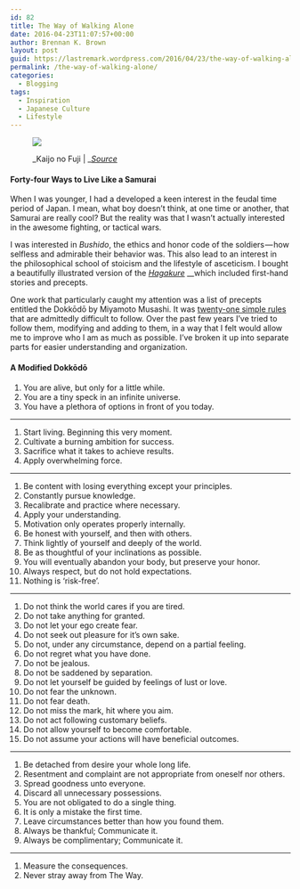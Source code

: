 ```yaml
---
id: 82
title: The Way of Walking Alone
date: 2016-04-23T11:07:57+00:00
author: Brennan K. Brown
layout: post
guid: https://lastremark.wordpress.com/2016/04/23/the-way-of-walking-alone/
permalink: /the-way-of-walking-alone/
categories:
  - Blogging
tags:
  - Inspiration
  - Japanese Culture
  - Lifestyle
---
```

<figure class="wp-caption"> 

<img data-width="1500" data-height="1065" src="https://cdn-images-1.medium.com/max/2560/1*pl9fTlfxyBUAVYmHj_lkkg.jpeg" /> <figcaption class="wp-caption-text">_Kaijo no Fuji | _<a href="https://en.wikipedia.org/wiki/The_Great_Wave_off_Kanagawa#/media/File:Hokusai_100_Ansichten_Kaij%C3%B4_no_Fuji.jpg" target="_blank" rel="noopener noreferrer"><em>Source</em></a></figcaption></figure> 

#### Forty-four Ways to Live Like a Samurai

When I was younger, I had a developed a keen interest in the feudal time period of Japan. I mean, what boy doesn’t think, at one time or another, that Samurai are really cool? But the reality was that I wasn’t actually interested in the awesome fighting, or tactical wars.

I was interested in _Bushido_, the ethics and honor code of the soldiers — how selfless and admirable their behavior was. This also lead to an interest in the philosophical school of stoicism and the lifestyle of asceticism. I bought a beautifully illustrated version of the <a href="http://www.amazon.com/The-Art-Samurai-Yamamoto-Tsunetomos/dp/1844837203" target="_blank" rel="noopener noreferrer"><em>Hagakure</em></a> __which included first-hand stories and precepts.

One work that particularly caught my attention was a list of precepts entitled the Dokkōdō by Miyamoto Musashi. It was <a href="http://www.musashi-miyamoto.com/dokkodo.html" target="_blank" rel="noopener noreferrer">twenty-one simple rules</a> that are admittedly difficult to follow. Over the past few years I’ve tried to follow them, modifying and adding to them, in a way that I felt would allow me to improve who I am as much as possible. I’ve broken it up into separate parts for easier understanding and organization.

#### A Modified Dokkōdō

  1. You are alive, but only for a little while.
  2. You are a tiny speck in an infinite universe.
  3. You have a plethora of options in front of you today.

* * *

  1. Start living. Beginning this very moment.
  2. Cultivate a burning ambition for success.
  3. Sacrifice what it takes to achieve results.
  4. Apply overwhelming force.

* * *

  1. Be content with losing everything except your principles.
  2. Constantly pursue knowledge.
  3. Recalibrate and practice where necessary.
  4. Apply your understanding.
  5. Motivation only operates properly internally.
  6. Be honest with yourself, and then with others.
  7. Think lightly of yourself and deeply of the world.
  8. Be as thoughtful of your inclinations as possible.
  9. You will eventually abandon your body, but preserve your honor.
 10. Always respect, but do not hold expectations.
 11. Nothing is ‘risk-free’.

* * *

  1. Do not think the world cares if you are tired.
  2. Do not take anything for granted.
  3. Do not let your ego create fear.
  4. Do not seek out pleasure for it’s own sake.
  5. Do not, under any circumstance, depend on a partial feeling.
  6. Do not regret what you have done.
  7. Do not be jealous.
  8. Do not be saddened by separation.
  9. Do not let yourself be guided by feelings of lust or love.
 10. Do not fear the unknown.
 11. Do not fear death.
 12. Do not miss the mark, hit where you aim.
 13. Do not act following customary beliefs.
 14. Do not allow yourself to become comfortable.
 15. Do not assume your actions will have beneficial outcomes.

* * *

  1. Be detached from desire your whole long life.
  2. Resentment and complaint are not appropriate from oneself nor others.
  3. Spread goodness unto everyone.
  4. Discard all unnecessary possessions.
  5. You are not obligated to do a single thing.
  6. It is only a mistake the first time.
  7. Leave circumstances better than how you found them.
  8. Always be thankful; Communicate it.
  9. Always be complimentary; Communicate it.

* * *

  1. Measure the consequences.
  2. Never stray away from The Way.